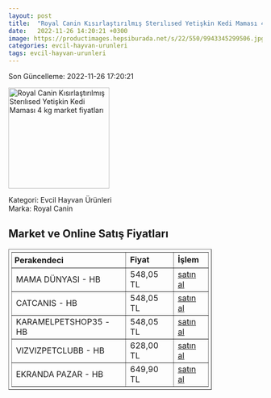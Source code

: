 ```yaml
---
layout: post
title:  "Royal Canin Kısırlaştırılmış Sterılısed Yetişkin Kedi Maması 4 kg"
date:   2022-11-26 14:20:21 +0300
image: https://productimages.hepsiburada.net/s/22/550/9943345299506.jpg
categories: evcil-hayvan-urunleri
tags: evcil-hayvan-urunleri
---
```


Son Güncelleme: 2022-11-26 17:20:21

<img src="https://productimages.hepsiburada.net/s/22/550/9943345299506.jpg" width="200" alt="Royal Canin Kısırlaştırılmış Sterılısed Yetişkin Kedi Maması 4 kg market fiyatları" />

Kategori: Evcil Hayvan Ürünleri
<br />
Marka: Royal Canin

<h2>Market ve Online Satış Fiyatları</h2>

<table border="1" style="padding: 5px;width:80%;">
  <tr>
    <td style="padding: 5px;"><strong>Perakendeci</strong></td>
    <td><strong>Fiyat</strong></td>
    <td><strong>İşlem</strong></td>
  </tr>
  <tr>
              <td title="Hepsiburada/Mama Dünyası Mağazası">MAMA DÜNYASI - HB</td>
              <td>548,05 TL</td>
              <td><a title="Hepsiburada/Mama Dünyası Mağazası" target="_blank" href="https://www.hepsiburada.com/royal-canin-fhn-sterilised-37-kisirlastirilmis-kedi-mamasi-4-kg-p-PTANNA251100066?magaza=Mama%20D%C3%BCnyas%C4%B1">satın al</a></td>
            </tr><tr>
              <td title="Hepsiburada/catcanis Mağazası">CATCANIS - HB</td>
              <td>548,05 TL</td>
              <td><a title="Hepsiburada/catcanis Mağazası" target="_blank" href="https://www.hepsiburada.com/royal-canin-fhn-sterilised-37-kisirlastirilmis-kedi-mamasi-4-kg-p-ptanna251100066">satın al</a></td>
            </tr><tr>
              <td title="Hepsiburada/KARAMELPETSHOP35 Mağazası">KARAMELPETSHOP35 - HB</td>
              <td>548,05 TL</td>
              <td><a title="Hepsiburada/KARAMELPETSHOP35 Mağazası" target="_blank" href="https://www.hepsiburada.com/royal-canin-fhn-sterilised-37-kisirlastirilmis-kedi-mamasi-4-kg-p-PTANNA251100066?magaza=KARAMELPETSHOP35">satın al</a></td>
            </tr><tr>
              <td title="Hepsiburada/vızvızpetclubb Mağazası">VIZVIZPETCLUBB - HB</td>
              <td>628,00 TL</td>
              <td><a title="Hepsiburada/vızvızpetclubb Mağazası" target="_blank" href="https://www.hepsiburada.com/royal-canin-kisirlastirilmis-sterilised-yetiskin-kedi-mamasi-4-kg-p-HBCV0000113QTH?magaza=v%C4%B1zv%C4%B1zpetclubb">satın al</a></td>
            </tr><tr>
              <td title="Hepsiburada/Ekranda Pazar Mağazası">EKRANDA PAZAR - HB</td>
              <td>649,90 TL</td>
              <td><a title="Hepsiburada/Ekranda Pazar Mağazası" target="_blank" href="https://www.hepsiburada.com/royal-canin-kisirlastirilmis-sterilised-yetiskin-kedi-mamasi-4-kg-p-HBCV0000113QTH?magaza=ekrandapazar">satın al</a></td>
            </tr>
</table>
